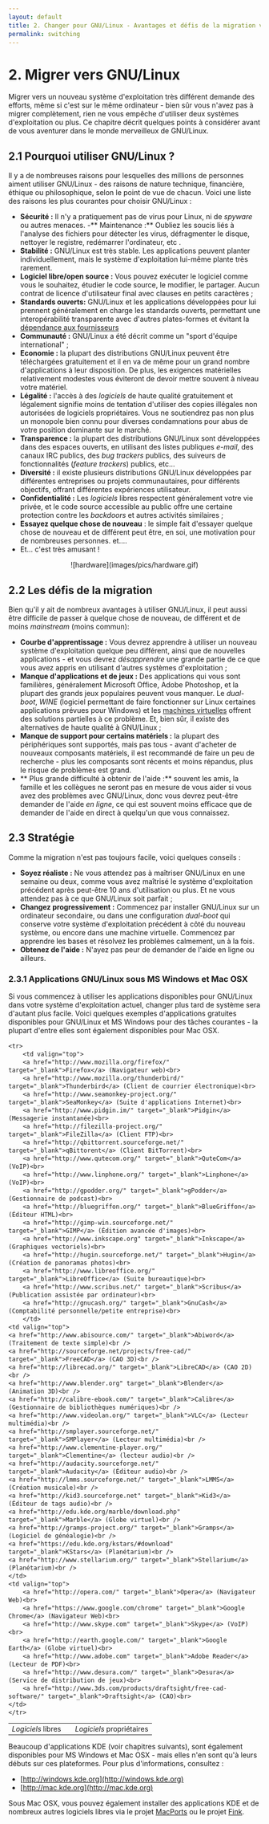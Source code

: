 ```yaml
---
layout: default
title: 2. Changer pour GNU/Linux - Avantages et défis de la migration vers GNU/Linux
permalink: switching
---
```


# 2. Migrer vers GNU/Linux

Migrer vers un nouveau système d'exploitation très différent demande des efforts, même si c'est sur le même ordinateur - bien sûr vous n'avez pas à migrer complètement, rien ne vous empêche d'utiliser deux systèmes d'exploitation ou plus. Ce chapitre décrit quelques points à considérer avant de vous aventurer dans le monde merveilleux de GNU/Linux.

## 2.1 Pourquoi utiliser GNU/Linux ?

Il y a de nombreuses raisons pour lesquelles des millions de personnes aiment utiliser GNU/Linux - des raisons de nature technique, financière, éthique ou philosophique, selon le point de vue de chacun.  Voici une liste des raisons les plus courantes pour choisir GNU/Linux :

- **Sécurité :** Il n'y a pratiquement pas de virus pour Linux, ni de *spyware* ou autres menaces.
-** Maintenance :** Oubliez les soucis liés à l'analyse des fichiers pour détecter les virus, défragmenter le disque, nettoyer le registre, redémarrer l'ordinateur, etc .
- **Stabilité :** GNU/Linux est très stable. Les applications peuvent planter individuellement, mais le système d'exploitation lui-même plante très rarement.
- **Logiciel libre/open source :** Vous pouvez exécuter le logiciel comme vous le souhaitez, étudier le code source, le modifier, le partager. Aucun contrat de licence d'utilisateur final avec clauses en petits caractères ;
- **Standards ouverts:** GNU/Linux et les applications développées pour lui prennent généralement en charge les standards ouverts, permettant une interopérabilité transparente avec d'autres plates-formes et évitant la [dépendance aux fournisseurs](https://fr.wikipedia.org/wiki/Enfermement_propriétaire)
- **Communauté :** GNU/Linux a été décrit comme un "sport d'équipe international" ;
- **Economie :** la plupart des distributions GNU/Linux peuvent être téléchargées gratuitement et il en va de même pour un grand nombre d'applications à leur disposition. De plus, les exigences matérielles relativement modestes vous éviteront de devoir mettre souvent à niveau votre matériel.
- **Légalité :** l'accès à des *logiciels* de haute qualité gratuitement et légalement signifie moins de tentation d'utiliser des copies illégales non autorisées de logiciels propriétaires. Vous ne soutiendrez pas non plus un monopole bien connu pour diverses condamnations pour abus de votre position dominante sur le marché.
- **Transparence :** la plupart des distributions GNU/Linux sont développées dans des espaces ouverts, en utilisant des listes publiques *e-mail*, des canaux IRC publics, des  *bug trackers* publics, des suiveurs de fonctionnalités (*feature trackers*) publics, etc...
- **Diversité :** il existe plusieurs distributions GNU/Linux développées par différentes entreprises ou projets communautaires, pour différents objectifs, offrant différentes expériences utilisateur.
- **Confidentialité :** Les *logiciels* libres respectent généralement votre vie privée, et le code source accessible au public offre une certaine protection contre les *backdoors* et autres activités similaires ;
- **Essayez quelque chose de nouveau** : le simple fait d'essayer quelque chose de nouveau et de différent peut être, en soi, une motivation pour de nombreuses personnes. et....
- Et... c'est très amusant !

<center>![hardware](images/pics/hardware.gif)</center>

## 2.2 Les défis de la migration

Bien qu'il y ait de nombreux avantages à utiliser GNU/Linux, il peut aussi être difficile de passer à quelque chose de nouveau, de différent et de moins *mainstream* (moins commun):

- **Courbe d'apprentissage :** Vous devrez apprendre à utiliser un nouveau système d'exploitation quelque peu différent, ainsi que de nouvelles applications - et vous devrez *désapprendre* une grande partie de ce que vous avez appris en utilisant d'autres systèmes d'exploitation ;
- **Manque d'applications et de jeux :** Des applications qui vous sont familières, généralement Microsoft Office, Adobe Photoshop, et la plupart des grands jeux populaires peuvent vous manquer. Le *dual-boot*, *WINE* (logiciel permettant de faire fonctionner sur Linux certaines applications prévues pour Windows) et les [machines virtuelles](https://fr.wikipedia.org/wiki/Machine_virtuelle) offrent des solutions partielles à ce problème. Et, bien sûr, il existe des alternatives de haute qualité à GNU/Linux ;
- **Manque de support pour certains matériels :** la plupart des périphériques sont supportés, mais pas tous - avant d'acheter de nouveaux composants matériels, il est recommandé de faire un peu de recherche - plus les composants sont récents et moins répandus, plus le risque de problèmes est grand.
- ** Plus grande difficulté à obtenir de l'aide :** souvent les amis, la famille et les collègues ne seront pas en mesure de vous aider si vous avez des problèmes avec GNU/Linux, donc vous devrez peut-être demander de l'aide *en ligne*, ce qui est souvent moins efficace que de demander de l'aide en direct à quelqu'un que vous connaissez.

## 2.3 Stratégie

Comme la migration n'est pas toujours facile, voici quelques conseils :

- **Soyez réaliste :** Ne vous attendez pas à maîtriser GNU/Linux en une semaine ou deux, comme vous avez maîtrisé le système d'exploitation précédent après peut-être 10 ans d'utilisation ou plus. Et ne vous attendez pas à ce que GNU/Linux soit parfait ;
- **Changez progressivement :** Commencez par installer GNU/Linux sur un ordinateur secondaire, ou dans une configuration *dual-boot* qui conserve votre système d'exploitation précédent à côté du nouveau système, ou encore dans une machine virtuelle. Commencez par apprendre les bases et résolvez les problèmes calmement, un à la fois.
- **Obtenez de l'aide :** N'ayez pas peur de demander de l'aide en ligne ou ailleurs.

### 2.3.1 Applications GNU/Linux sous MS Windows et Mac OSX

Si vous commencez à utiliser les applications disponibles pour GNU/Linux dans votre système d'exploitation actuel, changer plus tard de système sera d'autant plus facile. Voici quelques exemples d'applications gratuites disponibles pour GNU/Linux et MS Windows pour des tâches courantes - la plupart d'entre elles sont également disponibles pour Mac OSX.

<table width="98%">
	<tbody><tr>
		<td class="small-bold"><em>Logiciels</em> libres</td>
		<td class="small-bold"></td>
		<td class="small-bold"><em>Logiciels</em> propriétaires</td>
	</tr>

	<tr>
		<td valign="top">
		<a href="http://www.mozilla.org/firefox/" target="_blank">Firefox</a> (Navigateur web)<br>
		<a href="http://www.mozilla.org/thunderbird/" target="_blank">Thunderbird</a> (Client de courrier électronique)<br>
		<a href="http://www.seamonkey-project.org/" target="_blank">SeaMonkey</a> (Suite d'applications Internet)<br>
		<a href="http://www.pidgin.im/" target="_blank">Pidgin</a> (Messagerie instantanée)<br>
		<a href="http://filezilla-project.org/" target="_blank">FileZilla</a> (Client FTP)<br>
		<a href="http://qbittorrent.sourceforge.net/" target="_blank">qBittorent</a> (Client BitTorrent)<br>
		<a href="http://www.qutecom.org/" target="_blank">QuteCom</a> (VoIP)<br>
		<a href="http://www.linphone.org/" target="_blank">Linphone</a> (VoIP)<br>
		<a href="http://gpodder.org/" target="_blank">gPodder</a> (Gestionnaire de podcast)<br>
		<a href="http://bluegriffon.org/" target="_blank">BlueGriffon</a> (Éditeur HTML)<br>
		<a href="http://gimp-win.sourceforge.net/" target="_blank">GIMP</a> (Édition avancée d'images)<br>
		<a href="http://www.inkscape.org" target="_blank">Inkscape</a> (Graphiques vectoriels)<br>
		<a href="http://hugin.sourceforge.net/" target="_blank">Hugin</a> (Création de panoramas photos)<br>
		<a href="http://www.libreoffice.org/" target="_blank">LibreOffice</a> (Suite bureautique)<br>
		<a href="http://www.scribus.net/" target="_blank">Scribus</a> (Publication assistée par ordinateur)<br>
		<a href="http://gnucash.org/" target="_blank">GnuCash</a> (Comptabilité personnelle/petite entreprise)<br>
		</td>
	<td valign="top">
    <a href="http://www.abisource.com/" target="_blank">Abiword</a> (Traitement de texte simple)<br />
    <a href="http://sourceforge.net/projects/free-cad/" target="_blank">FreeCAD</a> (CAO 3D)<br />
    <a href="http://librecad.org/" target="_blank">LibreCAD</a> (CAO 2D)<br />
    <a href="http://www.blender.org" target="_blank">Blender</a> (Animation 3D)<br />
    <a href="http://calibre-ebook.com/" target="_blank">Calibre</a> (Gestionnaire de bibliothèques numériques)<br />
    <a href="http://www.videolan.org/" target="_blank">VLC</a> (Lecteur multimédia)<br />
    <a href="http://smplayer.sourceforge.net/" target="_blank">SMPlayer</a> (Lecteur multimédia)<br />
    <a href="http://www.clementine-player.org/" target="_blank">Clementine</a> (lecteur audio)<br />
    <a href="http://audacity.sourceforge.net/" target="_blank">Audacity</a> (Éditeur audio)<br />
    <a href="http://lmms.sourceforge.net/" target="_blank">LMMS</a> (Création musicale)<br />
    <a href="http://kid3.sourceforge.net" target="_blank">Kid3</a> (Éditeur de tags audio)<br />
    <a href="http://edu.kde.org/marble/download.php" target="_blank">Marble</a> (Globe virtuel)<br />
    <a href="http://gramps-project.org/" target="_blank">Gramps</a> (Logiciel de généalogie)<br />
    <a href="https://edu.kde.org/kstars/#download" target="_blank">KStars</a> (Planétarium)<br />
    <a href="http://www.stellarium.org/" target="_blank">Stellarium</a> (Planétarium)<br />
	</td>
	<td valign="top">
		<a href="http://opera.com/" target="_blank">Opera</a> (Navigateur Web)<br>
		<a href="https://www.google.com/chrome" target="_blank">Google Chrome</a> (Navigateur Web)<br>
		<a href="http://www.skype.com" target="_blank">Skype</a> (VoIP)<br>
		<a href="http://earth.google.com/" target="_blank">Google Earth</a> (Globe virtuel)<br>
		<a href="http://www.adobe.com" target="_blank">Adobe Reader</a> (Lecteur de PDF)<br>
		<a href="http://www.desura.com/" target="_blank">Desura</a> (Service de distribution de jeux)<br>
		<a href="http://www.3ds.com/products/draftsight/free-cad-software/" target="_blank">Draftsight</a> (CAO)<br>
	</td>
	</tr>
</tbody></table>

Beaucoup d'applications KDE (voir chapitres suivants), sont également disponibles pour MS Windows et Mac OSX - mais elles n'en sont qu'à leurs débuts sur ces plateformes. Pour plus d'informations, consultez :

- [http://windows.kde.org](http://windows.kde.org)
- [http://mac.kde.org](http://mac.kde.org)

Sous Mac OSX, vous pouvez également installer des applications KDE et de nombreux autres logiciels libres via le projet [MacPorts](http://www.macports.org/) ou le projet [Fink](http://www.finkproject.org/).
